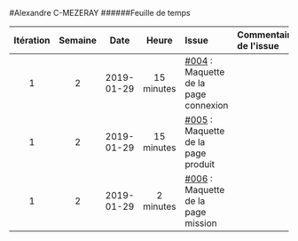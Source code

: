 #Alexandre C-MEZERAY
######Feuille de temps

|    Itération   |     Semaine    |      Date      |      Heure     |     Issue     |  Commentaires de l&#39;issue  |     GitHub     |
| :------------: | :------------: | :------------: | :------------: | :------------ | :------------ | :------------: |
| 1 | 2 | 2019-01-29 | 15 minutes | [#004]() :  Maquette de la page connexion |  | [connexion](http://test.com) |
| 1 | 2 | 2019-01-29 | 15 minutes | [#005]() :  Maquette de la page produit |  | [produit](http://test.com) |
| 1 | 2 | 2019-01-29 | 2 minutes | [#006]() : Maquette de la page mission |  | [maquette](http://test.com) |
